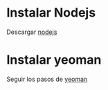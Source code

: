 # Instalar Nodejs

Descargar [nodejs](https://nodejs.org/en/)  

# Instalar yeoman

Seguir los pasos de [yeoman](http://yeoman.io/codelab/setup.html)  


